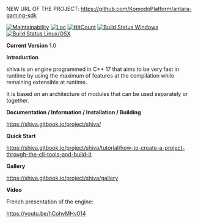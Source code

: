 NEW URL OF THE PROJECT: https://github.com/KomodoPlatform/antara-gaming-sdk

[![Maintainability](https://api.codeclimate.com/v1/badges/b717c2a6e27890c8cab4/maintainability)](https://codeclimate.com/github/Milerius/shiva/maintainability)
[![Loc](https://tokei.rs/b1/github/Milerius/shiva)](https://github.com/Milerius/shiva)
[![HitCount](http://hits.dwyl.io/milerius/shiva.svg)](http://hits.dwyl.io/milerius/shiva)
[![Build Status Windows](http://ci.slyris.eu/buildStatus/icon?job=shiva)](http://ci.slyris.eu/job/shiva/)
[![Build Status Linux/OSX](http://ci.slyris.eu/buildStatus/icon?job=shiva-pipeline/master)](http://ci.slyris.eu/job/shiva-pipeline/job/master/)

**Current Version**
1.0

**Introduction**

shiva is an engine programmed in C++ 17 that aims to be very fast in runtime by using the maximum of features at the compilation while remaining extensible at runtime.

It is based on an architecture of modules that can be used separately or together.

**Documentation / Information / Installation / Building**

https://shiva.gitbook.io/project/shiva/

**Quick Start**

https://shiva.gitbook.io/project/shiva/tutorial/how-to-create-a-project-through-the-cli-tools-and-build-it

**Gallery**

https://shiva.gitbook.io/project/shiva/gallery

**Video**

French presentation of the engine:

https://youtu.be/hCohvMHv014
